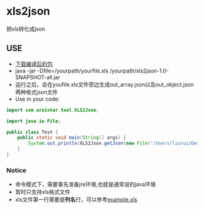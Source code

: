 # xls2json
把xls转化成json


## USE
* [下载编译后的包](https://github.com/aruis/xls2json/raw/master/dist/xls2json-1.0-SNAPSHOT-all.jar)
* java -jar -Dfile=/yourpath/yourfile.xls /yourpath/xls2json-1.0-SNAPSHOT-all.jar
* 运行之后，会在youfile.xls文件旁边生成out_array.json以及out_object.json两种格式json文件
* Use in your code:
```java 
import com.aruistar.tool.XLS2Json;

import java.io.File;

public class Test {
    public static void main(String[] args) {
        System.out.println(XLS2Json.getJson(new File("/Users/liurui/Desktop/level.xls")));
    }
}
```

### Notice
* 命令模式下，需要事先准备jre环境,也就是通常说的java环境
* 暂时只支持xls格式文件
* xls文件第一行需要是**列名**行，可以参考[example.xls](https://github.com/aruis/xls2json/raw/master/example.xls)
